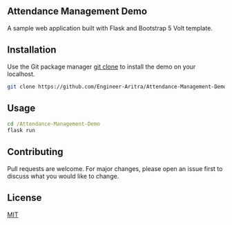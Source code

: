 ## Attendance Management Demo
A sample web application built with Flask and Bootstrap 5 Volt template.

## Installation

Use the Git package manager [git clone](https://github.com/Engineer-Aritra/Attendance-Management-Demo.git) to install the demo on your localhost.

```bash
git clone https://github.com/Engineer-Aritra/Attendance-Management-Demo.git
```

## Usage

```cmd
cd /Attendance-Management-Demo
flask run
```

## Contributing
Pull requests are welcome. For major changes, please open an issue first to discuss what you would like to change.

## License
[MIT](https://choosealicense.com/licenses/mit/)
